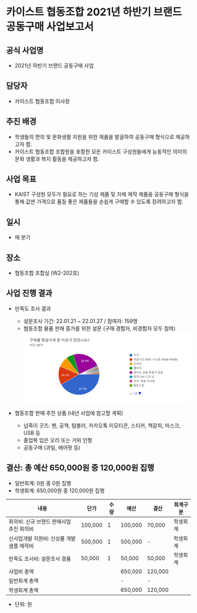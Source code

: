 카이스트 협동조합 2021년 하반기 브랜드 공동구매 사업보고서
==

## 공식 사업명
- 2021년 하반기 브랜드 공동구매 사업

## 담당자
- 카이스트 협동조합 이사장

## 추진 배경
- 학생들의 편의 및 문화생활 지원을 위한 제품을 발굴하여 공동구매 형식으로 제공하고자 함.
- 카이스트 협동조합 조합원을 포함한 모든 카이스트 구성원들에게 능동적인 의미의 문화 생활과 복지 활동을 제공하고자 함.

## 사업 목표
- KAIST 구성원 모두가 필요로 하는 기성 제품 및 자체 제작 제품을 공동구매 형식을 통해 값싼 가격으로 품질 좋은 제품들을 손쉽게 구매할 수 있도록 장려하고자 함.

## 일시
- 매 분기

## 장소 
- 협동조합 조합실 (W2-202호)

## 사업 진행 결과
- 만족도 조사 결과
  - 설문조사 기간: 22.01.21 ~ 22.01.27 / 참여자: 159명
  - 협동조합 물품 판매 증가를 위한 설문 (구매 경험자, 비경험자 모두 참여)
  ![만족도-설문-결과](../../resources/2021년-하반기-브랜드-공동구매-사업보고서.png)

- 협동조합 판매 추천 상품 (내년 사업에 참고할 계획)  
  - 넙죽이 굿즈: 펜, 공책, 텀블러, 카카오톡 이모티콘, 스티커, 책갈피, 마스크, USB 등 
  - 졸업복 입은 오리 또는 거위 인형 
  - 공동구매 (과일, 에어팟 등)
 
## 결산: 총 예산 650,000원 중 120,000원 집행
   - 일반회계:  0원 중 0원 집행
   - 학생회계:  650,000원 중 120,000원 집행
  
| 내용                       | 단가      | 수량 | 예산      | 결산      | 회계구분 |
|--------------------------|---------|----|---------|---------|------|
| 회의비: 신규 브랜드 판매사업 추진 회의비  | 100,000 | 1  | 100,000 | 70,000  | 학생회계 |
| 신사업개발 지원비: 신상품 개발 샘플 제작비 | 500,000 | 1  | 500,000 | -       | 학생회계 |
| 만족도 조사비: 설문조사 경품         | 50,000  | 1  | 50,000  | 50,000  | 학생회계 |
| 사업비 총액                   |         |    | 650,000 | 120,000 |      |
| 일반회계 총액                  |         |    | -       | -       |      |
| 학생회계 총액                  |         |    | 650,000 | 120,000 |      |

   - 단위: 원
